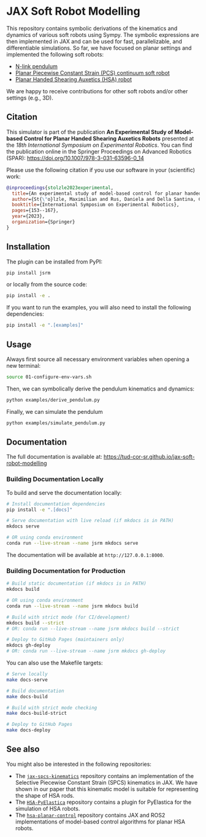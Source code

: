 # JAX Soft Robot Modelling

This repository contains symbolic derivations of the kinematics and dynamics of various soft robots using Sympy.
The symbolic expressions are then implemented in JAX and can be used for fast, parallelizable, and differentiable simulations.
So far, we have focused on planar settings and implemented the following soft robots:

- [N-link pendulum](examples/simulate_pendulum.py)
- [Planar Piecewise Constant Strain (PCS) continuum soft robot](examples/simulate_planar_pcs.py)
- [Planar Handed Shearing Auxetics (HSA) robot](examples/simulate_planar_hsa.py)

We are happy to receive contributions for other soft robots and/or other settings (e.g., 3D).

## Citation

This simulator is part of the publication **An Experimental Study of Model-based Control
for Planar Handed Shearing Auxetics Robots** presented at the _18th International Symposium on Experimental Robotics_. 
You can find the publication online in the Springer Proceedings on Advanced Robotics (SPAR): https://doi.org/10.1007/978-3-031-63596-0_14

Please use the following citation if you use our software in your (scientific) work:

```bibtex
@inproceedings{stolzle2023experimental,
  title={An experimental study of model-based control for planar handed shearing auxetics robots},
  author={St{\"o}lzle, Maximilian and Rus, Daniela and Della Santina, Cosimo},
  booktitle={International Symposium on Experimental Robotics},
  pages={153--167},
  year={2023},
  organization={Springer}
}
```

## Installation

The plugin can be installed from PyPI:

```bash
pip install jsrm
```

or locally from the source code:

```bash
pip install -e .
```

If you want to run the examples, you will also need to install the following dependencies:

```bash
pip install -e ".[examples]"
```

## Usage

Always first source all necessary environment variables when opening a new terminal:

```bash
source 01-configure-env-vars.sh
```

Then, we can symbolically derive the pendulum kinematics and dynamics:

```bash
python examples/derive_pendulum.py
```

Finally, we can simulate the pendulum
```bash
python examples/simulate_pendulum.py
```

## Documentation

The full documentation is available at: https://tud-cor-sr.github.io/jax-soft-robot-modelling

### Building Documentation Locally

To build and serve the documentation locally:

```bash
# Install documentation dependencies
pip install -e ".[docs]"

# Serve documentation with live reload (if mkdocs is in PATH)
mkdocs serve

# OR using conda environment
conda run --live-stream --name jsrm mkdocs serve
```

The documentation will be available at `http://127.0.0.1:8000`.

### Building Documentation for Production

```bash
# Build static documentation (if mkdocs is in PATH)
mkdocs build

# OR using conda environment
conda run --live-stream --name jsrm mkdocs build

# Build with strict mode (for CI/development)
mkdocs build --strict
# OR: conda run --live-stream --name jsrm mkdocs build --strict

# Deploy to GitHub Pages (maintainers only)
mkdocs gh-deploy
# OR: conda run --live-stream --name jsrm mkdocs gh-deploy
```

You can also use the Makefile targets:

```bash
# Serve locally
make docs-serve

# Build documentation
make docs-build

# Build with strict mode checking
make docs-build-strict

# Deploy to GitHub Pages
make docs-deploy
```

## See also

You might also be interested in the following repositories:
 - The [`jax-spcs-kinematics`](https://github.com/tud-phi/jax-spcs-kinematics) repository contains an implementation
 of the Selective Piecewise Constant Strain (SPCS) kinematics in JAX. We have shown in our paper that this kinematic 
model is suitable for representing the shape of HSA rods.
 - The [`HSA-PyElastica`](https://github.com/tud-phi/HSA-PyElastica) repository contains a plugin for PyElastica
for the simulation of HSA robots.
 - The [`hsa-planar-control`](https://github.com/tud-phi/hsa-planar-control) repository contains JAX and ROS2 implementations
 of model-based control algorithms for planar HSA robots.
